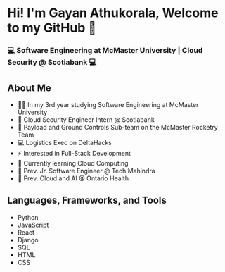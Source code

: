 
# Hi! I'm Gayan Athukorala, Welcome to my GitHub 👋
### 💻 Software Engineering at McMaster University | Cloud Security @ Scotiabank 💻

<!--
**GayanAthukorala/GayanAthukorala** is a ✨ _special_ ✨ repository because its `README.md` (this file) appears on your GitHub profile.

Here are some ideas to get you started:

- 🔭 I’m currently working on ...
- 🌱 I’m currently learning ...
- 👯 I’m looking to collaborate on ...
- 🤔 I’m looking for help with ...
- 💬 Ask me about ...
- 📫 How to reach me: ...
- 😄 Pronouns: ...
- ⚡ Fun fact: ...
-->

## About Me
- 👨‍🎓 In my 3rd year studying Software Engineering at McMaster University
- 💼 Cloud Security Engineer Intern @ Scotiabank
- 🚀 Payload and Ground Controls Sub-team on the McMaster Rocketry Team
- 💻 Logistics Exec on DeltaHacks
- ⚡ Interested in Full-Stack Development
- 🌱 Currently learning Cloud Computing
- 💼 Prev. Jr. Software Engineer @ Tech Mahindra
- 💼 Prev. Cloud and AI @ Ontario Health

## Languages, Frameworks, and Tools
- Python
- JavaScript
- React
- Django
- SQL
- HTML
- CSS


